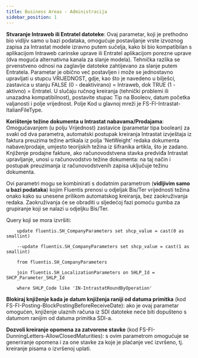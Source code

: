 ```yaml
---
title: Business Areas - Administracija
sidebar_position: 1
---
```


**Stvaranje Intraweb ili Entratel datoteke**: Ovaj parametar, koji je prethodno bio vidljiv samo u bazi podataka, omogućuje postavljanje vrste izvoznog zapisa za Intrastat modele izravno putem sučelja, kako bi bio kompatibilan s aplikacijom Intraweb carinske uprave ili Entratel aplikacijom porezne uprave (dva moguća alternativna kanala za slanje modela). Tehnička razlika se prvenstveno odnosi na zaglavlje datoteke zahtijevano za slanje putem Entratela. Parametar je obično već postavljen i može se jednostavno upravljati u stupcu VRIJEDNOST, gdje, kao što je navedeno u bilješci, zastavica u stanju FALSE (0 - deaktivirano) = Intraweb, dok TRUE (1 - aktivno) = Entratel. U slučaju ručnog kreiranja (tehnički problemi ili unazadna kompatibilnost), postavite stupac Tip na Booleov, datum početka valjanosti i polje vrijednost. Polje Kod u glavnoj mreži je FS-FI-Intrastat-ItalianFileType.  

**Korištenje težine dokumenta u Intrastat nabavama/Prodajama**: Omogućavanjem (u polju Vrijednost) zastavice (parametar tipa boolean) za svaki od dva parametra, automatski postupak kreiranja Intrastat izvještaja iz faktura preuzima težine artikala iz polja 'NetWeight' redaka dokumenta nabave/prodaje, umjesto teorijskih težina iz šifranika artikla, što je zadano. Knjiženje prodajne fakture, ako računovodstvena stavka predviđa Intrastat upravljanje, unosi u računovodstvo težine dokumenta: na taj način i postupak preuzimanja iz računovodstvenih zapisa uključuje težinu dokumenta.  

Ovi parametri mogu se kombinirati s dodatnim parametrom (**vidljivim samo u bazi podataka**) kojim Fluentis prenosi u odjeljak Bis/Ter vrijednosti težina onako kako su unesene prilikom automatskog kreiranja, bez zaokruživanja redaka. Zaokruživanja će se obraditi u sljedećoj fazi pomoću gumba za grupiranje koji se nalazi u odjeljku Bis/Ter.

Query koji se mora izvršiti:

        update fluentis.SH_CompanyParameters set shcp_value = cast(0 as smallint)
        
        --update fluentis.SH_CompanyParameters set shcp_value = cast(1 as smallint)
        	
        from fluentis.SH_CompanyParameters
        		
        join fluentis.SH_LocalizationParameters on SHLP_Id = SHCP_Parameter_SHLP_Id
        	
        where SHLP_Code like 'IN-IntrastatRoundByOperation'

**Blokiraj knjiženje kada je datum knjiženja raniji od datuma primitka** (kod FS-FI-Posting-BlockPostingBeforeReceiveDate): ako je ovaj parametar omogućen, knjiženje ulaznih računa iz SDI datoteke neće biti dopušteno s datumom ranijim od datuma primitka SDI-a.  

**Dozvoli kreiranje opomena za zatvorene stavke** (kod FS-FI-DunningLetters-AllowClosedMaturities): s ovim parametrom omogućuje se generiranje opomena i za one stavke za koje je plaćanje već izvršeno, tj. kreiranje pisama o izvršenoj uplati.  
